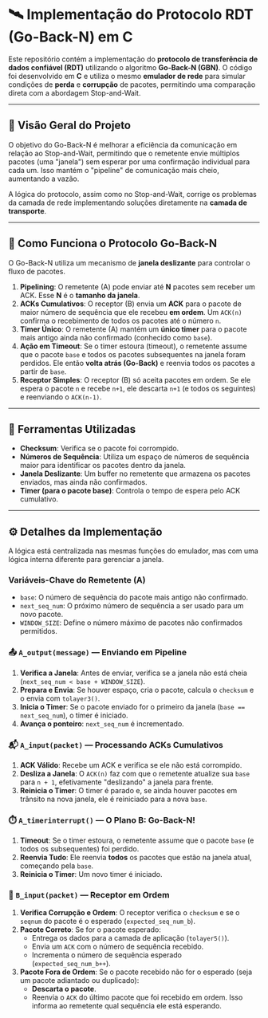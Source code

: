 # 🛰️ Implementação do Protocolo RDT (Go-Back-N) em C

Este repositório contém a implementação do **protocolo de transferência de dados confiável (RDT)** utilizando o algoritmo **Go-Back-N (GBN)**. O código foi desenvolvido em **C** e utiliza o mesmo **emulador de rede** para simular condições de **perda** e **corrupção** de pacotes, permitindo uma comparação direta com a abordagem Stop-and-Wait.

---

## 📌 Visão Geral do Projeto

O objetivo do Go-Back-N é melhorar a eficiência da comunicação em relação ao Stop-and-Wait, permitindo que o remetente envie múltiplos pacotes (uma "janela") sem esperar por uma confirmação individual para cada um. Isso mantém o "pipeline" de comunicação mais cheio, aumentando a vazão.

A lógica do protocolo, assim como no Stop-and-Wait, corrige os problemas da camada de rede implementando soluções diretamente na **camada de transporte**.

---

## 🚀 Como Funciona o Protocolo Go-Back-N

O Go-Back-N utiliza um mecanismo de **janela deslizante** para controlar o fluxo de pacotes.

1.  **Pipelining**: O remetente (A) pode enviar até **N** pacotes sem receber um ACK. Esse **N** é o **tamanho da janela**.
2.  **ACKs Cumulativos**: O receptor (B) envia um **ACK** para o pacote de maior número de sequência que ele recebeu **em ordem**. Um `ACK(n)` confirma o recebimento de todos os pacotes até o número `n`.
3.  **Timer Único**: O remetente (A) mantém um **único timer** para o pacote mais antigo ainda não confirmado (conhecido como `base`).
4.  **Ação em Timeout**: Se o timer estoura (timeout), o remetente assume que o pacote `base` e todos os pacotes subsequentes na janela foram perdidos. Ele então **volta atrás (Go-Back)** e reenvia todos os pacotes a partir de `base`.
5.  **Receptor Simples**: O receptor (B) só aceita pacotes em ordem. Se ele espera o pacote `n` e recebe `n+1`, ele descarta `n+1` (e todos os seguintes) e reenviando o `ACK(n-1)`.

---

## 🧰 Ferramentas Utilizadas

-   **Checksum**: Verifica se o pacote foi corrompido.
-   **Números de Sequência**: Utiliza um espaço de números de sequência maior para identificar os pacotes dentro da janela.
-   **Janela Deslizante**: Um buffer no remetente que armazena os pacotes enviados, mas ainda não confirmados.
-   **Timer (para o pacote base)**: Controla o tempo de espera pelo ACK cumulativo.

---

## ⚙️ Detalhes da Implementação

A lógica está centralizada nas mesmas funções do emulador, mas com uma lógica interna diferente para gerenciar a janela.

### Variáveis-Chave do Remetente (A)

-   `base`: O número de sequência do pacote mais antigo não confirmado.
-   `next_seq_num`: O próximo número de sequência a ser usado para um novo pacote.
-   `WINDOW_SIZE`: Define o número máximo de pacotes não confirmados permitidos.

### 📤 `A_output(message)` — Enviando em Pipeline

1.  **Verifica a Janela**: Antes de enviar, verifica se a janela não está cheia (`next_seq_num < base + WINDOW_SIZE`).
2.  **Prepara e Envia**: Se houver espaço, cria o pacote, calcula o `checksum` e o envia com `tolayer3()`.
3.  **Inicia o Timer**: Se o pacote enviado for o primeiro da janela (`base == next_seq_num`), o timer é iniciado.
4.  **Avança o ponteiro**: `next_seq_num` é incrementado.

### 📬 `A_input(packet)` — Processando ACKs Cumulativos

1.  **ACK Válido**: Recebe um ACK e verifica se ele não está corrompido.
2.  **Desliza a Janela**: O `ACK(n)` faz com que o remetente atualize sua `base` para `n + 1`, efetivamente "deslizando" a janela para frente.
3.  **Reinicia o Timer**: O timer é parado e, se ainda houver pacotes em trânsito na nova janela, ele é reiniciado para a nova `base`.

### ⏱️ `A_timerinterrupt()` — O Plano B: Go-Back-N!

1.  **Timeout**: Se o timer estoura, o remetente assume que o pacote `base` (e todos os subsequentes) foi perdido.
2.  **Reenvia Tudo**: Ele reenvia **todos** os pacotes que estão na janela atual, começando pela `base`.
3.  **Reinicia o Timer**: Um novo timer é iniciado.

### 📨 `B_input(packet)` — Receptor em Ordem

1.  **Verifica Corrupção e Ordem**: O receptor verifica o `checksum` e se o `seqnum` do pacote é o esperado (`expected_seq_num_b`).
2.  **Pacote Correto**: Se for o pacote esperado:
    -   Entrega os dados para a camada de aplicação (`tolayer5()`).
    -   Envia um `ACK` com o número de sequência recebido.
    -   Incrementa o número de sequência esperado (`expected_seq_num_b++`).
3.  **Pacote Fora de Ordem**: Se o pacote recebido não for o esperado (seja um pacote adiantado ou duplicado):
    -   **Descarta o pacote**.
    -   Reenvia o `ACK` do último pacote que foi recebido em ordem. Isso informa ao remetente qual sequência ele está esperando.